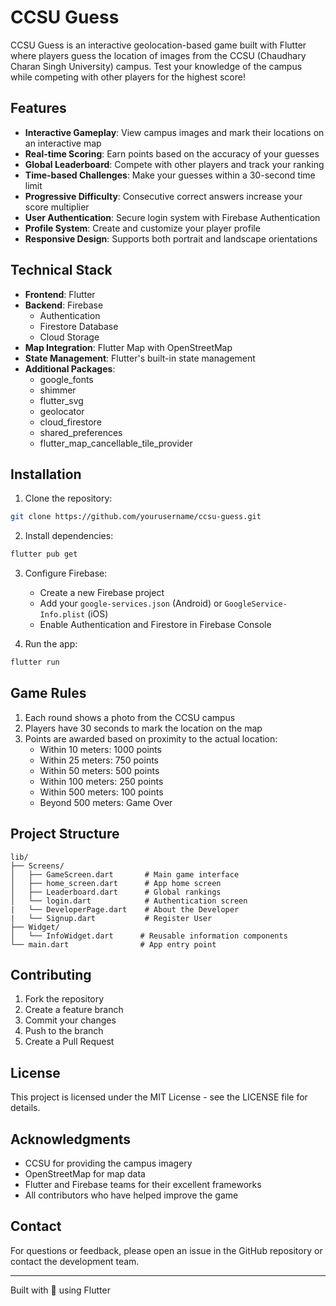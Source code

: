 # CCSU Guess

CCSU Guess is an interactive geolocation-based game built with Flutter where players guess the location of images from the CCSU (Chaudhary Charan Singh University) campus. Test your knowledge of the campus while competing with other players for the highest score!

## Features

- **Interactive Gameplay**: View campus images and mark their locations on an interactive map
- **Real-time Scoring**: Earn points based on the accuracy of your guesses
- **Global Leaderboard**: Compete with other players and track your ranking
- **Time-based Challenges**: Make your guesses within a 30-second time limit
- **Progressive Difficulty**: Consecutive correct answers increase your score multiplier
- **User Authentication**: Secure login system with Firebase Authentication
- **Profile System**: Create and customize your player profile
- **Responsive Design**: Supports both portrait and landscape orientations

## Technical Stack

- **Frontend**: Flutter
- **Backend**: Firebase
  - Authentication
  - Firestore Database
  - Cloud Storage
- **Map Integration**: Flutter Map with OpenStreetMap
- **State Management**: Flutter's built-in state management
- **Additional Packages**:
  - google_fonts
  - shimmer
  - flutter_svg
  - geolocator
  - cloud_firestore
  - shared_preferences
  - flutter_map_cancellable_tile_provider

## Installation

1. Clone the repository:
```bash
git clone https://github.com/yourusername/ccsu-guess.git
```

2. Install dependencies:
```bash
flutter pub get
```

3. Configure Firebase:
   - Create a new Firebase project
   - Add your `google-services.json` (Android) or `GoogleService-Info.plist` (iOS)
   - Enable Authentication and Firestore in Firebase Console

4. Run the app:
```bash
flutter run
```

## Game Rules

1. Each round shows a photo from the CCSU campus
2. Players have 30 seconds to mark the location on the map
3. Points are awarded based on proximity to the actual location:
   - Within 10 meters: 1000 points
   - Within 25 meters: 750 points
   - Within 50 meters: 500 points
   - Within 100 meters: 250 points
   - Within 500 meters: 100 points
   - Beyond 500 meters: Game Over

## Project Structure

```
lib/
├── Screens/
│   ├── GameScreen.dart       # Main game interface
│   ├── home_screen.dart      # App home screen
│   ├── Leaderboard.dart      # Global rankings
│   └── login.dart            # Authentication screen
|   └── DeveloperPage.dart    # About the Developer
|   └── Signup.dart           # Register User
├── Widget/
│   └── InfoWidget.dart      # Reusable information components
└── main.dart                # App entry point
```

## Contributing

1. Fork the repository
2. Create a feature branch
3. Commit your changes
4. Push to the branch
5. Create a Pull Request

## License

This project is licensed under the MIT License - see the LICENSE file for details.

## Acknowledgments

- CCSU for providing the campus imagery
- OpenStreetMap for map data
- Flutter and Firebase teams for their excellent frameworks
- All contributors who have helped improve the game

## Contact

For questions or feedback, please open an issue in the GitHub repository or contact the development team.

---
Built with 💙 using Flutter